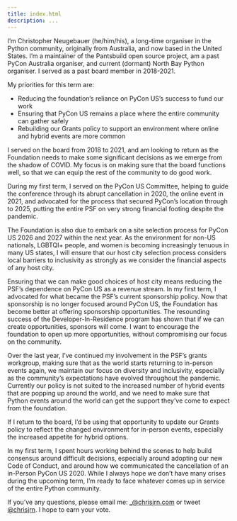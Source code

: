 ```yaml
---
title: index.html
description: ...
---
```


I’m Christopher Neugebauer (he/him/his), a long\-time organiser in the Python community, originally from Australia, and now based in the United States. I’m a maintainer of the Pantsbuild open source project, am a past PyCon Australia organiser, and current (dormant) North Bay Python organiser. I served as a past board member in 2018\-2021\.


My priorities for this term are:


* Reducing the foundation’s reliance on PyCon US’s success to fund our work
* Ensuring that PyCon US remains a place where the entire community can gather safely
* Rebuilding our Grants policy to support an environment where online and hybrid events are more common


I served on the board from 2018 to 2021, and am looking to return as the Foundation needs to make some significant decisions as we emerge from the shadow of COVID. My focus is on making sure that the board functions well, so that we can equip the rest of the community to do good work.


During my first term, I served on the PyCon US Committee, helping to guide the conference through its abrupt cancellation in 2020, the online event in 2021, and advocated for the process that secured PyCon’s location through to 2025, putting the entire PSF on very strong financial footing despite the pandemic.


The Foundation is also due to embark on a site selection process for PyCon US 2026 and 2027 within the next year. As the environment for non\-US nationals, LGBTQI\+ people, and women is becoming increasingly tenuous in many US states, I will ensure that our host city selection process considers local barriers to inclusivity as strongly as we consider the financial aspects of any host city. 


Ensuring that we can make good choices of host city means reducing the PSF’s dependence on PyCon US as a revenue stream. In my first term, I advocated for what became the PSF’s current sponsorship policy. Now that sponsorship is no longer focused around PyCon US, the Foundation has become better at offering sponsorship opportunities. The resounding success of the Developer\-In\-Residence program has shown that if we can create opportunities, sponsors will come. I want to encourage the foundation to open up more opportunities, without compromising our focus on the community.


Over the last year, I’ve continued my involvement in the PSF’s grants workgroup, making sure that as the world starts returning to in\-person events again, we maintain our focus on diversity and inclusivity, especially as the community’s expectations have evolved throughout the pandemic. Currently our policy is not suited to the increased number of hybrid events that are popping up around the world, and we need to make sure that Python events around the world can get the support they’ve come to expect from the foundation. 


If I return to the board, I’d be using that opportunity to update our Grants policy to reflect the changed environment for in\-person events, especially the increased appetite for hybrid options. 


In my first term, I spent hours working behind the scenes to help build consensus around difficult decisions, especially around adopting our new Code of Conduct, and around how we communicated the cancellation of an in\-Person PyCon US 2020\. While I always hope we don’t have many crises during the upcoming term, I’m ready to face whatever comes up in service of the entire Python community.


If you’ve any questions, please email me: [\_@chrisjrn.com](mailto:_@chrisjrn.com) or tweet [@chrisjrn](https://twitter.com/chrisjrn). I hope to earn your vote.


